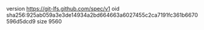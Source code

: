 version https://git-lfs.github.com/spec/v1
oid sha256:925ab059a3e3de14934a2bd664663a6027455c2ca7191fc361b6670596d5dcd9
size 9560
